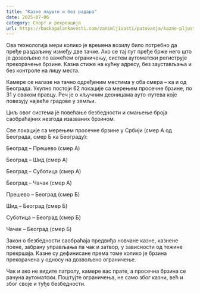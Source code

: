 ```yaml
---
title: "Казне пљуште и без радара"
date: 2025-07-06
category: Спорт и рекреација
url: https://backapalankavesti.com/zanimljivosti/putovanja/kazne-pljuste-i-bez-radara/
---
```


Ова технологија мери колико је времена возилу било потребно да пређе раздаљину између две тачке. Ако се тај пут пређе брже него што је дозвољено по важећем ограничењу, систем аутоматски региструје прекорачење брзине. Казна стиже на кућну адресу, без заустављања и без контроле на лицу места.

Камере се налазе на тачно одређеним местима у оба смера – ка и од Београда. Укупно постоји 62 локације са мерењем просечне брзине, по 31 у сваком правцу. Реч је о кључним деоницама ауто-путева које повезују највеће градове у земљи.

Циљ овог система је повећање безбедности и смањење броја саобраћајних незгода изазваних брзином.

Све локације са мерењем просечне брзине у Србији (смер А од Београда, смер Б ка Београду):

Београд – Прешево (смер А)

Београд – Шид (смер А)

Београд – Суботица (смер А)

Београд – Чачак (смер А)

Прешево – Београд (смер Б)

Шид – Београд (смер Б)

Суботица – Београд (смер Б)

Чачак – Београд (смер Б)

Закон о безбедности саобраћаја предвиђа новчане казне, казнене поене, забрану управљања па чак и затвор, у зависности од тежине прекршаја. Казне су дефинисане према томе колико је брзина прекорачена у односу на дозвољено ограничење.

Чак и ако не видите патролу, камере вас прате, а просечна брзина се рачуна аутоматски. Поштујте ограничења, не само због казни, већ и због своје и туђе безбедности.
